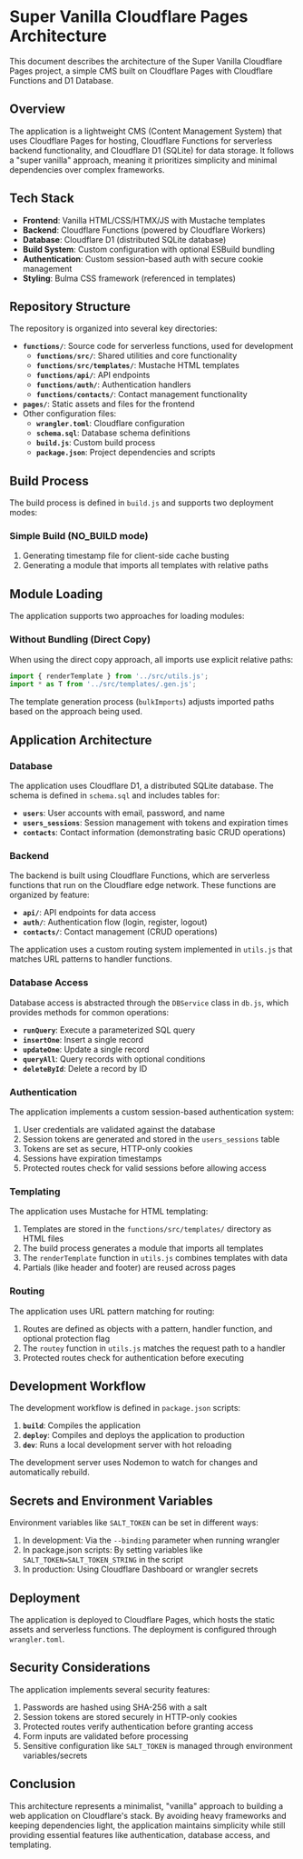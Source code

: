 # Super Vanilla Cloudflare Pages Architecture

This document describes the architecture of the Super Vanilla Cloudflare Pages project, a simple CMS built on Cloudflare Pages with Cloudflare Functions and D1 Database.

## Overview

The application is a lightweight CMS (Content Management System) that uses Cloudflare Pages for hosting, Cloudflare Functions for serverless backend functionality, and Cloudflare D1 (SQLite) for data storage. It follows a "super vanilla" approach, meaning it prioritizes simplicity and minimal dependencies over complex frameworks.

## Tech Stack

- **Frontend**: Vanilla HTML/CSS/HTMX/JS with Mustache templates
- **Backend**: Cloudflare Functions (powered by Cloudflare Workers)
- **Database**: Cloudflare D1 (distributed SQLite database)
- **Build System**: Custom configuration with optional ESBuild bundling
- **Authentication**: Custom session-based auth with secure cookie management
- **Styling**: Bulma CSS framework (referenced in templates)

## Repository Structure

The repository is organized into several key directories:

- **`functions/`**: Source code for serverless functions, used for development
  - **`functions/src/`**: Shared utilities and core functionality
  - **`functions/src/templates/`**: Mustache HTML templates
  - **`functions/api/`**: API endpoints
  - **`functions/auth/`**: Authentication handlers
  - **`functions/contacts/`**: Contact management functionality
- **`pages/`**: Static assets and files for the frontend
- Other configuration files:
  - **`wrangler.toml`**: Cloudflare configuration
  - **`schema.sql`**: Database schema definitions
  - **`build.js`**: Custom build process
  - **`package.json`**: Project dependencies and scripts

## Build Process

The build process is defined in `build.js` and supports two deployment modes:

### Simple Build (NO_BUILD mode)

1. Generating timestamp file for client-side cache busting
2. Generating a module that imports all templates with relative paths

## Module Loading

The application supports two approaches for loading modules:

### Without Bundling (Direct Copy)

When using the direct copy approach, all imports use explicit relative paths:

```javascript
import { renderTemplate } from '../src/utils.js';
import * as T from '../src/templates/.gen.js';
```

The template generation process (`bulkImports`) adjusts imported paths based on the approach being used.

## Application Architecture

### Database

The application uses Cloudflare D1, a distributed SQLite database. The schema is defined in `schema.sql` and includes tables for:

- **`users`**: User accounts with email, password, and name
- **`users_sessions`**: Session management with tokens and expiration times
- **`contacts`**: Contact information (demonstrating basic CRUD operations)

### Backend

The backend is built using Cloudflare Functions, which are serverless functions that run on the Cloudflare edge network. These functions are organized by feature:

- **`api/`**: API endpoints for data access
- **`auth/`**: Authentication flow (login, register, logout)
- **`contacts/`**: Contact management (CRUD operations)

The application uses a custom routing system implemented in `utils.js` that matches URL patterns to handler functions.

### Database Access

Database access is abstracted through the `DBService` class in `db.js`, which provides methods for common operations:

- **`runQuery`**: Execute a parameterized SQL query
- **`insertOne`**: Insert a single record
- **`updateOne`**: Update a single record
- **`queryAll`**: Query records with optional conditions
- **`deleteById`**: Delete a record by ID

### Authentication

The application implements a custom session-based authentication system:

1. User credentials are validated against the database
2. Session tokens are generated and stored in the `users_sessions` table
3. Tokens are set as secure, HTTP-only cookies
4. Sessions have expiration timestamps
5. Protected routes check for valid sessions before allowing access

### Templating

The application uses Mustache for HTML templating:

1. Templates are stored in the `functions/src/templates/` directory as HTML files
2. The build process generates a module that imports all templates
3. The `renderTemplate` function in `utils.js` combines templates with data
4. Partials (like header and footer) are reused across pages

### Routing

The application uses URL pattern matching for routing:

1. Routes are defined as objects with a pattern, handler function, and optional protection flag
2. The `routey` function in `utils.js` matches the request path to a handler
3. Protected routes check for authentication before executing

## Development Workflow

The development workflow is defined in `package.json` scripts:

1. **`build`**: Compiles the application
2. **`deploy`**: Compiles and deploys the application to production
3. **`dev`**: Runs a local development server with hot reloading

The development server uses Nodemon to watch for changes and automatically rebuild.

## Secrets and Environment Variables

Environment variables like `SALT_TOKEN` can be set in different ways:

1. In development: Via the `--binding` parameter when running wrangler
2. In package.json scripts: By setting variables like `SALT_TOKEN=SALT_TOKEN_STRING` in the script
3. In production: Using Cloudflare Dashboard or wrangler secrets

## Deployment

The application is deployed to Cloudflare Pages, which hosts the static assets and serverless functions. The deployment is configured through `wrangler.toml`.

## Security Considerations

The application implements several security features:

1. Passwords are hashed using SHA-256 with a salt
2. Session tokens are stored securely in HTTP-only cookies
3. Protected routes verify authentication before granting access
4. Form inputs are validated before processing
5. Sensitive configuration like `SALT_TOKEN` is managed through environment variables/secrets

## Conclusion

This architecture represents a minimalist, "vanilla" approach to building a web application on Cloudflare's stack. By avoiding heavy frameworks and keeping dependencies light, the application maintains simplicity while still providing essential features like authentication, database access, and templating.

